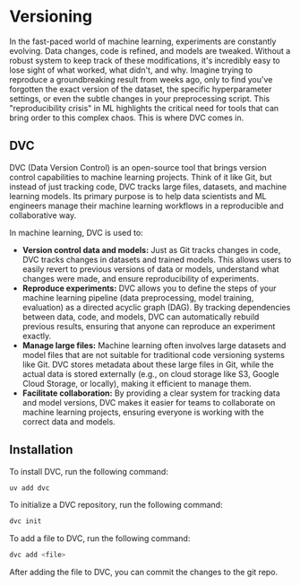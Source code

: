 # Versioning

In the fast-paced world of machine learning, experiments are constantly evolving. Data changes, code is refined, and models are tweaked. Without a robust system to keep track of these modifications, it's incredibly easy to lose sight of what worked, what didn't, and why. Imagine trying to reproduce a groundbreaking result from weeks ago, only to find you've forgotten the exact version of the dataset, the specific hyperparameter settings, or even the subtle changes in your preprocessing script. This "reproducibility crisis" in ML highlights the critical need for tools that can bring order to this complex chaos. This is where DVC comes in.

## DVC

DVC (Data Version Control) is an open-source tool that brings version control capabilities to machine learning projects. Think of it like Git, but instead of just tracking code, DVC tracks large files, datasets, and machine learning models. Its primary purpose is to help data scientists and ML engineers manage their machine learning workflows in a reproducible and collaborative way.

In machine learning, DVC is used to:

* **Version control data and models:** Just as Git tracks changes in code, DVC tracks changes in datasets and trained models. This allows users to easily revert to previous versions of data or models, understand what changes were made, and ensure reproducibility of experiments.
* **Reproduce experiments:** DVC allows you to define the steps of your machine learning pipeline (data preprocessing, model training, evaluation) as a directed acyclic graph (DAG). By tracking dependencies between data, code, and models, DVC can automatically rebuild previous results, ensuring that anyone can reproduce an experiment exactly.
* **Manage large files:** Machine learning often involves large datasets and model files that are not suitable for traditional code versioning systems like Git. DVC stores metadata about these large files in Git, while the actual data is stored externally (e.g., on cloud storage like S3, Google Cloud Storage, or locally), making it efficient to manage them.
* **Facilitate collaboration:** By providing a clear system for tracking data and model versions, DVC makes it easier for teams to collaborate on machine learning projects, ensuring everyone is working with the correct data and models.

## Installation

To install DVC, run the following command:

```bash
uv add dvc
```

To initialize a DVC repository, run the following command:

```bash
dvc init
```

To add a file to DVC, run the following command:

```bash
dvc add <file>
```

After adding the file to DVC, you can commit the changes to the git repo.
